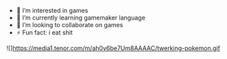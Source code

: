 - 👀 I’m interested in games
- 🌱 I’m currently learning gamemaker language
- 💞️ I’m looking to collaborate on games
- ⚡ Fun fact: i eat shit

![]https://media1.tenor.com/m/ah0v6be7Um8AAAAC/twerking-pokemon.gif


